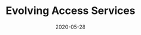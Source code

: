 ---
layout: external
redirect_url: https://event.on24.com/eventRegistration/EventLobbyServlet?target=reg30.jsp&referrer=&eventid=2339249&sessionid=1&key=4D1597021C416D25DA65EBED408FB8AF&regTag=&sourcepage=register
title:  Evolving Access Services
description: On 28 May 2020, Mariana gave a presentation titled EAD; Integrated Access, Sound Design and Binaural Audio at the Evolving Access Services - Content for All, Television for All online event organised by the DTG Accessibility Group.
date:   2020-05-28
image:  '/images/2020-11-07-dtg-summit.webp'
image-alt: 'The logo of the Digital Television Group.'
tags:   [event]
---